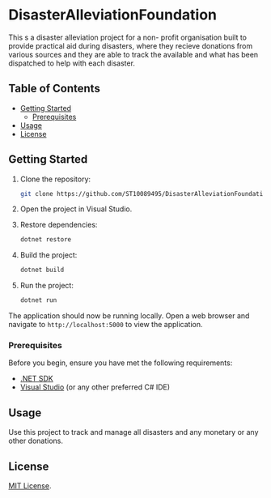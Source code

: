 # DisasterAlleviationFoundation

This s a disaster alleviation project for a non- profit organisation built to provide practical aid during disasters, where they recieve donations from various sources and they are able to track the available and what has been dispatched to help with each disaster.

## Table of Contents

- [Getting Started](#getting-started)
  - [Prerequisites](#prerequisites)
- [Usage](#usage)
- [License](#license)

## Getting Started

1. Clone the repository:

    ```bash
    git clone https://github.com/ST10089495/DisasterAlleviationFoundationPOE.git
    ```

2. Open the project in Visual Studio.

3. Restore dependencies:

    ```bash
    dotnet restore
    ```

4. Build the project:

    ```bash
    dotnet build
    ```

5. Run the project:

    ```bash
    dotnet run
    ```

The application should now be running locally. Open a web browser and navigate to `http://localhost:5000` to view the application.


### Prerequisites

Before you begin, ensure you have met the following requirements:

- [.NET SDK](https://dotnet.microsoft.com/download)
- [Visual Studio](https://visualstudio.microsoft.com/) (or any other preferred C# IDE)


## Usage

Use this project to track and manage all disasters and any monetary or any other donations.

## License

[MIT License](https://opensource.org/licenses/MIT).

